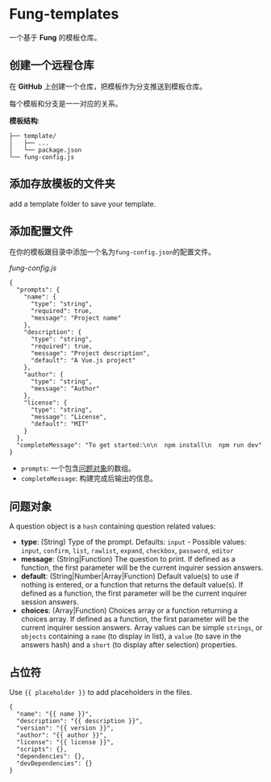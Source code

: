 # Fung-templates

一个基于 **Fung** 的模板仓库。

## 创建一个远程仓库

在 **GitHub** 上创建一个仓库，把模板作为分支推送到模板仓库。

每个模板和分支是一一对应的关系。

**模板结构**:

```
├── template/
│   ├── ...
│   └── package.json
└── fung-config.js
```

## 添加存放模板的文件夹

add a template folder to save your template.

## 添加配置文件

在你的模板跟目录中添加一个名为`fung-config.json`的配置文件。

*fung-config.js*
```
{
  "prompts": {
    "name": {
      "type": "string",
      "required": true,
      "message": "Project name"
    },
    "description": {
      "type": "string",
      "required": true,
      "message": "Project description",
      "default": "A Vue.js project"
    },
    "author": {
      "type": "string",
      "message": "Author"
    },
    "license": {
      "type": "string",
      "message": "License",
      "default": "MIT"
    }
  },
  "completeMessage": "To get started:\n\n  npm install\n  npm run dev"
}
```

* `prompts`: 一个包含[问题对象](#question-object)的数组。
* `completeMessage`: 构建完成后输出的信息。

## 问题对象

A question object is a `hash` containing question related values:

- **type**: (String) Type of the prompt. Defaults: `input` - Possible values: `input`, `confirm`,
`list`, `rawlist`, `expand`, `checkbox`, `password`, `editor`
- **message**: (String|Function) The question to print. If defined as a function, the first parameter will be the current inquirer session answers.
- **default**: (String|Number|Array|Function) Default value(s) to use if nothing is entered, or a function that returns the default value(s). If defined as a function, the first parameter will be the current inquirer session answers.
- **choices**: (Array|Function) Choices array or a function returning a choices array. If defined as a function, the first parameter will be the current inquirer session answers.
Array values can be simple `strings`, or `objects` containing a `name` (to display in list), a `value` (to save in the answers hash) and a `short` (to display after selection) properties.

## 占位符

Use `{{ placeholder }}` to add placeholders in the files.

```
{
  "name": "{{ name }}",
  "description": "{{ description }}",
  "version": "{{ version }}",
  "author": "{{ author }}",
  "license": "{{ license }}",
  "scripts": {},
  "dependencies": {},
  "devDependencies": {}
}
```